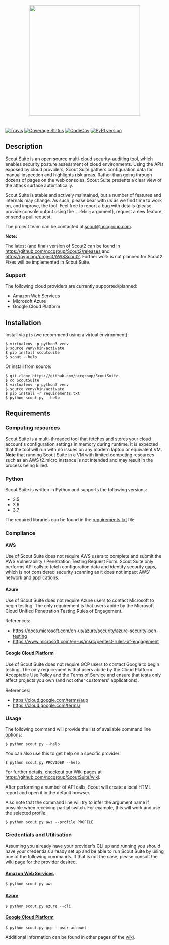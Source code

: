 <p align="center">
  <img src="https://user-images.githubusercontent.com/4206926/49877604-10457580-fe26-11e8-92d7-cd876c4f6454.png" width=350/>
</p>

#

[![Travis](https://travis-ci.org/nccgroup/ScoutSuite.svg?branch=master)](https://travis-ci.org/nccgroup/ScoutSuite)
[![Coverage Status](https://coveralls.io/repos/github/nccgroup/ScoutSuite/badge.svg?branch=master)](https://coveralls.io/github/nccgroup/ScoutSuite?branch=master)
[![CodeCov](https://codecov.io/gh/nccgroup/ScoutSuite/branch/master/graph/badge.svg)](https://codecov.io/gh/nccgroup/ScoutSuite)
[![PyPI version](https://badge.fury.io/py/ScoutSuite.svg)](https://badge.fury.io/py/ScoutSuite)

## Description

Scout Suite is an open source multi-cloud security-auditing tool, which enables security posture assessment of cloud 
environments. Using the APIs exposed by cloud providers, Scout Suite gathers configuration data for manual inspection 
and highlights risk areas. Rather than going through dozens of pages on the web consoles, Scout Suite presents a clear 
view of the attack surface automatically.

Scout Suite is stable and actively maintained, but a number of features and internals may change. As such, please bear
with us as we find time to work on, and improve, the tool. Feel free to report a bug with details (please provide
console output using the `--debug` argument), request a new feature, or send a pull request.

The project team can be contacted at <scout@nccgroup.com>.

**Note:**

The latest (and final) version of Scout2 can be found in <https://github.com/nccgroup/Scout2/releases> and
<https://pypi.org/project/AWSScout2>. Further work is not planned for Scout2. Fixes will be implemented in Scout Suite.

### Support

The following cloud providers are currently supported/planned:

-   Amazon Web Services
-   Microsoft Azure
-   Google Cloud Platform

## Installation

Install via `pip` (we recommend using a virtual environment):

    $ virtualenv -p python3 venv
    $ source venv/bin/activate
    $ pip install scoutsuite
    $ scout --help

Or install from source:

    $ git clone https://github.com/nccgroup/ScoutSuite
    $ cd ScoutSuite
    $ virtualenv -p python3 venv
    $ source venv/bin/activate
    $ pip install -r requirements.txt
    $ python scout.py --help

## Requirements

### Computing resources

Scout Suite is a multi-threaded tool that fetches and stores your cloud account's configuration settings in memory
during runtime. It is expected that the tool will run with no issues on any modern laptop or equivalent VM. **Note**
that running Scout Suite in a VM with limited computing resources such as an AWS t2.micro instance is not intended and
may result in the process being killed.

### Python

Scout Suite is written in Python and supports the following versions:

-   3.5
-   3.6
-   3.7

The required libraries can be found in the
[requirements.txt](https://github.com/nccgroup/ScoutSuite/blob/master/requirements.txt) file.

### Compliance

#### AWS

Use of Scout Suite does not require AWS users to complete and submit the AWS Vulnerability / Penetration Testing
Request Form. Scout Suite only performs API calls to fetch configuration data and identify security gaps, which is not
considered security scanning as it does not impact AWS' network and applications.

#### Azure

Use of Scout Suite does not require Azure users to contact Microsoft to begin testing. The only requirement is that
users abide by the Microsoft Cloud Unified Penetration Testing Rules of Engagement.

References:
- https://docs.microsoft.com/en-us/azure/security/azure-security-pen-testing
- https://www.microsoft.com/en-us/msrc/pentest-rules-of-engagement

#### Google Cloud Platform

Use of Scout Suite does not require GCP users to contact Google to begin testing. The only requirement is that users
abide by the Cloud Platform Acceptable Use Policy and the Terms of Service and ensure that tests only affect projects
you own (and not other customers' applications).

References:
- https://cloud.google.com/terms/aup
- https://cloud.google.com/terms/

### Usage

The following command will provide the list of available command line options:

    $ python scout.py --help

You can also use this to get help on a specific provider:

    $ python scout.py PROVIDER --help

For further details, checkout our Wiki pages at <https://github.com/nccgroup/ScoutSuite/wiki>.

After performing a number of API calls, Scout will create a local HTML report and open it in the default browser.

Also note that the command line will try to infer the argument name if possible when receiving partial switch. For
example, this will work and use the selected profile:

    $ python scout.py aws --profile PROFILE

### Credentials and Utilisation

Assuming you already have your provider's CLI up and running you should have your credentials already set up and be able to run Scout Suite by using one of the following commands. If that is not the case, please consult the wiki page for the provider desired.

#### [Amazon Web Services](https://github.com/nccgroup/ScoutSuite/wiki/Amazon-Web-Services)

    $ python scout.py aws

#### [Azure](https://github.com/nccgroup/ScoutSuite/wiki/Azure)

    $ python scout.py azure --cli

#### [Google Cloud Platform](https://github.com/nccgroup/ScoutSuite/wiki/Google-Cloud-Platform)

    $ python scout.py gcp --user-account

Additional information can be found in other pages of the [wiki](https://github.com/nccgroup/ScoutSuite/wiki).